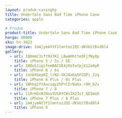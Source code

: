 ```yaml
---
layout: produk-casinghp
title: Undertale Sans Bad Time iPhone Case
categories: apple

# Produk
product-title: Undertale Sans Bad Time iPhone Case
harga: 90000
sku: hn-3823
image-drive: 1mAjymAY3f1lmntoz2QI-dKVUitBsd0l4
gallery:
  - url: 1Q8mmC3sft9X7KI_LBwAHhtteQFjfNy8p
    title: iPhone 5 / 5s / SE
  - url: 1H8oS1igifemBACUE4jRoTwfpjX12a0pR
    title: iPhone 6 / 6s
  - url: 1xnbXGeyKZ_lrN2-VKJAoKa5FCGPi_Zzq
    title: iPhone 6 Plus / 6s Plus
  - url: 1Whkq2ftAucuqy2hPrCIrNa6x-r8O_bZv
    title: iPhone 7 / 8
  - url: 110rHGnNJNxuYUS8YCWiZX23sY_QE5mUX
    title: iPhone 7 Plus / 8 Plus
  - url: 1mAjymAY3f1lmntoz2QI-dKVUitBsd0l4
    title: iPhone X
---
```

